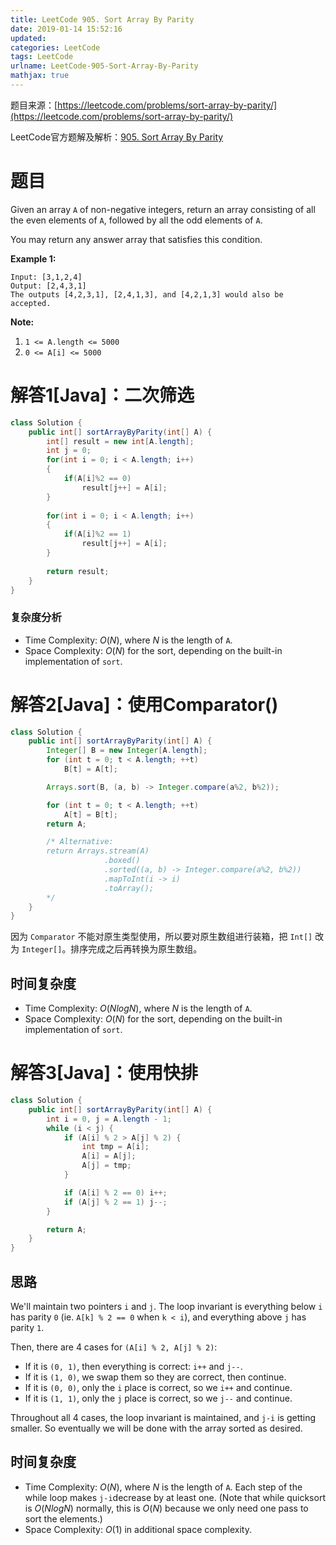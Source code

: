 ```yaml
---
title: LeetCode 905. Sort Array By Parity
date: 2019-01-14 15:52:16
updated:
categories: LeetCode
tags: LeetCode
urlname: LeetCode-905-Sort-Array-By-Parity
mathjax: true
---
```


题目来源：[https://leetcode.com/problems/sort-array-by-parity/](https://leetcode.com/problems/sort-array-by-parity/)

LeetCode官方题解及解析：[905. Sort Array By Parity](https://leetcode.com/articles/sort-array-by-parity/)

# 题目

Given an array `A` of non-negative integers, return an array consisting of all the even elements of `A`, followed by all the odd elements of `A`.

You may return any answer array that satisfies this condition.

**Example 1:**

```
Input: [3,1,2,4]
Output: [2,4,3,1]
The outputs [4,2,3,1], [2,4,1,3], and [4,2,1,3] would also be accepted.
```

**Note:**

1. `1 <= A.length <= 5000`
2. `0 <= A[i] <= 5000`

<!-- more -->

# 解答1[Java]：二次筛选

```java
class Solution {
    public int[] sortArrayByParity(int[] A) {
        int[] result = new int[A.length];
        int j = 0;
        for(int i = 0; i < A.length; i++)
        {
            if(A[i]%2 == 0)
                result[j++] = A[i];
        }
        
        for(int i = 0; i < A.length; i++)
        {
            if(A[i]%2 == 1)
                result[j++] = A[i];
        }
        
        return result;
    }
}
```

### 复杂度分析

- Time Complexity: $O(N)​$, where $N​$ is the length of `A`.
- Space Complexity: $O(N)$ for the sort, depending on the built-in implementation of `sort`. 



# 解答2[Java]：使用Comparator()

```java
class Solution {
    public int[] sortArrayByParity(int[] A) {
        Integer[] B = new Integer[A.length];
        for (int t = 0; t < A.length; ++t)
            B[t] = A[t];

        Arrays.sort(B, (a, b) -> Integer.compare(a%2, b%2));

        for (int t = 0; t < A.length; ++t)
            A[t] = B[t];
        return A;

        /* Alternative:
        return Arrays.stream(A)
                     .boxed()
                     .sorted((a, b) -> Integer.compare(a%2, b%2))
                     .mapToInt(i -> i)
                     .toArray();
        */
    }
}
```

因为 `Comparator` 不能对原生类型使用，所以要对原生数组进行装箱，把 `Int[]` 改为 `Integer[]`。排序完成之后再转换为原生数组。

## 时间复杂度

- Time Complexity: $O(NlogN)$, where $N$ is the length of `A`.
- Space Complexity: $O(N)$ for the sort, depending on the built-in implementation of `sort`. 



# 解答3[Java]：使用快排

```java
class Solution {
    public int[] sortArrayByParity(int[] A) {
        int i = 0, j = A.length - 1;
        while (i < j) {
            if (A[i] % 2 > A[j] % 2) {
                int tmp = A[i];
                A[i] = A[j];
                A[j] = tmp;
            }

            if (A[i] % 2 == 0) i++;
            if (A[j] % 2 == 1) j--;
        }

        return A;
    }
}
```

## 思路

We'll maintain two pointers `i` and `j`. The loop invariant is everything below `i` has parity `0` (ie. `A[k] % 2 == 0` when `k < i`), and everything above `j` has parity `1`.

Then, there are 4 cases for `(A[i] % 2, A[j] % 2)`:

- If it is `(0, 1)`, then everything is correct: `i++` and `j--`.
- If it is `(1, 0)`, we swap them so they are correct, then continue.
- If it is `(0, 0)`, only the `i` place is correct, so we `i++` and continue.
- If it is `(1, 1)`, only the `j` place is correct, so we `j--` and continue.

Throughout all 4 cases, the loop invariant is maintained, and `j-i` is getting smaller. So eventually we will be done with the array sorted as desired.

## 时间复杂度

- Time Complexity: $O(N)$, where $N$ is the length of `A`. Each step of the while loop makes `j-i`decrease by at least one. (Note that while quicksort is $O(NlogN)$ normally, this is $O(N)$ because we only need one pass to sort the elements.)
- Space Complexity: $O(1)$ in additional space complexity. 

